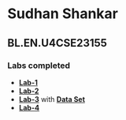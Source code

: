 # Sudhan Shankar 
## BL.EN.U4CSE23155

### Labs completed 
- [**Lab-1**](https://github.com/ThESLOwWoLF/ML_Lab_CSE23155/blob/master/Lab01%20CSE23155.ipynb)
- [**Lab-2**](https://github.com/ThESLOwWoLF/ML_Lab_CSE23155/blob/master/LAB02%20CSE23155.ipynb)
- [**Lab-3**](https://github.com/ThESLOwWoLF/ML_Lab_CSE23155/blob/master/Lab01%20CSE23155.ipynb) with [**Data Set**](https://github.com/ThESLOwWoLF/ML_Lab_CSE23155/tree/master/Cleaned_Audios)
- [**Lab-4**](https://github.com/ThESLOwWoLF/ML_Lab_CSE23155/blob/master/LAB04%20CSE23155.ipynb)
